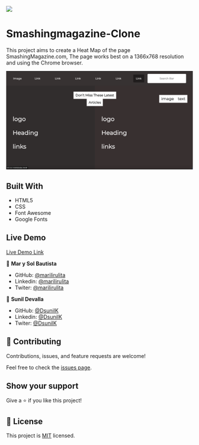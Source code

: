 ![](https://img.shields.io/badge/Microverse-blueviolet)

# Smashingmagazine-Clone
This project aims to create a Heat Map of the page SmashingMagazine.com, The page works best on a 1366x768 resolution and using the Chrome browser.



![screenshot](./assets/ScreenShot.png)
 
## Built With

- HTML5
- CSS
- Font Awesome
- Google Fonts

## Live Demo

[Live Demo Link](https://dsunilk.github.io/Smashingmagazine-Clone/.)

👤 **Mar y Sol Bautista**

- GitHub: [@marilirulita](https://github.com/marilirulita)
- Linkedin: [@marilirulita](https://www.linkedin.com/in/mar-y-sol-bautista-alvarez-5a6894151/)
- Twiter: [@marilirulita](https://twitter.com/marylirulita)


👤 **Sunil Devalla**

- GitHub: [@DsunilK](https://github.com/DsunilK)
- Linkedin: [@DsunilK](https://www.linkedin.com/in/dsunilk/)
- Twiter: [@DsunilK](https://twitter.com/D_sunil_K)

## 🤝 Contributing

Contributions, issues, and feature requests are welcome!

Feel free to check the [issues page](https://github.com/DsunilK/Smashingmagazine-Clone/issues/).

## Show your support

Give a ⭐️ if you like this project!

## 📝 License

This project is [MIT](LICENSE) licensed.


